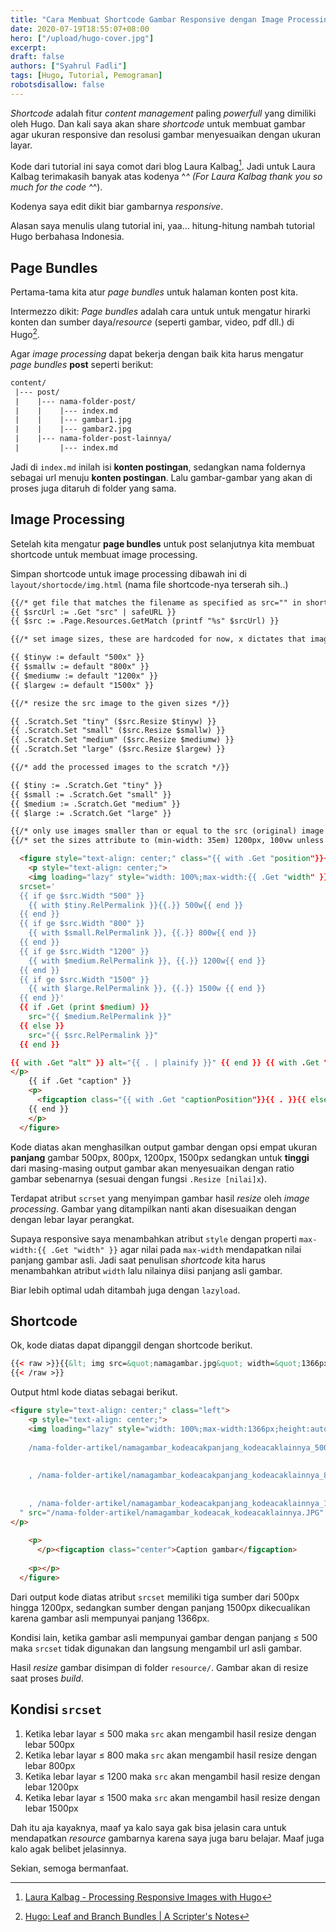```yaml
---
title: "Cara Membuat Shortcode Gambar Responsive dengan Image Processing di Hugo"
date: 2020-07-19T18:55:07+08:00
hero: ["/upload/hugo-cover.jpg"]
excerpt:
draft: false
authors: ["Syahrul Fadli"]
tags: [Hugo, Tutorial, Pemograman]
robotsdisallow: false
---
```


*Shortcode* adalah fitur *content management* paling *powerfull* yang dimiliki oleh Hugo. Dan kali saya akan share *shortcode* untuk membuat gambar agar ukuran responsive dan resolusi gambar menyesuaikan dengan ukuran layar.

Kode dari tutorial ini saya comot dari blog Laura Kalbag[^1]. Jadi untuk Laura Kalbag terimakasih banyak atas kodenya ^_^ (For Laura Kalbag thank you so much for the code ^_^).

[^1]: [Laura Kalbag - Processing Responsive Images with Hugo](https://laurakalbag.com/processing-responsive-images-with-hugo/)

Kodenya saya edit dikit biar gambarnya *responsive*.

Alasan saya menulis ulang tutorial ini, yaa... hitung-hitung nambah tutorial Hugo berbahasa Indonesia.

## Page Bundles

Pertama-tama kita atur *page bundles* untuk halaman konten post kita.

Intermezzo dikit: *Page bundles* adalah cara untuk untuk mengatur hirarki konten dan sumber daya/*resource* (seperti gambar, video, pdf dll.) di Hugo[^2].

[^2]: [Hugo: Leaf and Branch Bundles | A Scripter's Notes](https://scripter.co/hugo-leaf-and-branch-bundles/)

Agar *image processing* dapat bekerja dengan baik kita harus mengatur *page bundles* **post** seperti berikut:

```html
content/
 |--- post/
 |    |--- nama-folder-post/
 |    |    |--- index.md
 |    |    |--- gambar1.jpg
 |    |    |--- gambar2.jpg
 |    |--- nama-folder-post-lainnya/
 |         |--- index.md
```

Jadi di `index.md` inilah isi **konten postingan**, sedangkan nama foldernya sebagai url menuju **konten postingan**. Lalu gambar-gambar yang akan di proses juga ditaruh di folder yang sama.

## Image Processing

Setelah kita mengatur **page bundles** untuk post selanjutnya kita membuat shortcode untuk membuat image processing.

Simpan shortcode untuk image processing dibawah ini di `layout/shortocde/img.html` (nama file shortcode-nya terserah sih..)

```html
{{/* get file that matches the filename as specified as src="" in shortcode */}}
{{ $srcUrl := .Get "src" | safeURL }}
{{ $src := .Page.Resources.GetMatch (printf "%s" $srcUrl) }}

{{/* set image sizes, these are hardcoded for now, x dictates that images are resized to this width */}}

{{ $tinyw := default "500x" }}
{{ $smallw := default "800x" }}
{{ $mediumw := default "1200x" }}
{{ $largew := default "1500x" }}

{{/* resize the src image to the given sizes */}}

{{ .Scratch.Set "tiny" ($src.Resize $tinyw) }}
{{ .Scratch.Set "small" ($src.Resize $smallw) }}
{{ .Scratch.Set "medium" ($src.Resize $mediumw) }}
{{ .Scratch.Set "large" ($src.Resize $largew) }}

{{/* add the processed images to the scratch */}}

{{ $tiny := .Scratch.Get "tiny" }}
{{ $small := .Scratch.Get "small" }}
{{ $medium := .Scratch.Get "medium" }}
{{ $large := .Scratch.Get "large" }}

{{/* only use images smaller than or equal to the src (original) image size, as Hugo will upscale small images */}}
{{/* set the sizes attribute to (min-width: 35em) 1200px, 100vw unless overridden in shortcode */}}

  <figure style="text-align: center;" class="{{ with .Get "position"}}{{ . }}{{ else -}} left {{- end }}" >
    <p style="text-align: center;">
    <img loading="lazy" style="width: 100%;max-width:{{ .Get "width" }};height:auto"
  srcset='
  {{ if ge $src.Width "500" }}
    {{ with $tiny.RelPermalink }}{{.}} 500w{{ end }}
  {{ end }}
  {{ if ge $src.Width "800" }}
    {{ with $small.RelPermalink }}, {{.}} 800w{{ end }}
  {{ end }}
  {{ if ge $src.Width "1200" }}
    {{ with $medium.RelPermalink }}, {{.}} 1200w{{ end }}
  {{ end }}
  {{ if ge $src.Width "1500" }}
    {{ with $large.RelPermalink }}, {{.}} 1500w {{ end }}
  {{ end }}'
  {{ if .Get (print $medium) }}
    src="{{ $medium.RelPermalink }}"
  {{ else }}
    src="{{ $src.RelPermalink }}"
  {{ end }}

{{ with .Get "alt" }} alt="{{ . | plainify }}" {{ end }} {{ with .Get "style" }} style="{{ . | safeCSS }}" {{ end }} />
</p>
    {{ if .Get "caption" }}
    <p>
      <figcaption class="{{ with .Get "captionPosition"}}{{ . }}{{ else -}} center {{- end }}" {{ with .Get "captionStyle" }} style="{{ . | safeCSS }}" {{ end }}>{{ .Get "caption" }}</figcaption>
    {{ end }}
    </p>
  </figure>
```

Kode diatas akan menghasilkan output gambar dengan opsi empat ukuran **panjang** gambar 500px, 800px, 1200px, 1500px sedangkan untuk **tinggi** dari masing-masing output gambar akan menyesuaikan dengan ratio gambar sebenarnya (sesuai dengan fungsi `.Resize [nilai]x`).

Terdapat atribut `scrset` yang menyimpan gambar hasil *resize* oleh *image processing*. Gambar yang ditampilkan nanti akan disesuaikan dengan dengan lebar layar perangkat.

Supaya responsive saya menambahkan atribut `style` dengan properti `max-width:{{ .Get "width" }}` agar nilai pada `max-width` mendapatkan nilai panjang gambar asli. Jadi saat penulisan *shortcode* kita harus menambahkan atribut `width` lalu nilainya diisi panjang asli gambar.

Biar lebih optimal udah ditambah juga dengan `lazyload`.

## Shortcode
Ok, kode diatas dapat dipanggil dengan shortcode berikut.

```html
{{< raw >}}{{&lt; img src=&quot;namagambar.jpg&quot; width=&quot;1366px&quot; alt=&quot;Deskripsi gambar&quot; caption=&quot;Caption Gambar&quot; &gt;}}
{{< /raw >}}
```

Output html kode diatas sebagai berikut.

```html
<figure style="text-align: center;" class="left">
    <p style="text-align: center;">
    <img loading="lazy" style="width: 100%;max-width:1366px;height:auto" srcset="
  
    /nama-folder-artikel/namagambar_kodeacakpanjang_kodeacaklainnya_500x0_resize_q75_box.JPG 500w
  
  
    , /nama-folder-artikel/namagambar_kodeacakpanjang_kodeacaklainnya_800x0_resize_q75_box.JPG 800w
  
  
    , /nama-folder-artikel/namagambar_kodeacakpanjang_kodeacaklainnya_1200x0_resize_q75_box.JPG 1200w
  " src="/nama-folder-artikel/namagambar_kodeacak_kodeacaklainnya.JPG" alt="Deskripsi gambar">
</p>
    
    <p>
      </p><figcaption class="center">Caption gambar</figcaption>
    
    <p></p>
  </figure>
```

  Dari output kode diatas atribut `srcset` memiliki tiga sumber dari 500px hingga 1200px, sedangkan sumber dengan panjang 1500px dikecualikan karena gambar asli mempunyai panjang 1366px.

  Kondisi lain, ketika gambar asli mempunyai gambar dengan panjang ≤ 500 maka `srcset` tidak digunakan dan langsung mengambil url asli gambar. 

  Hasil *resize* gambar disimpan di folder `resource/`. Gambar akan di resize saat proses *build*.

## Kondisi `srcset`
1. Ketika lebar layar ≤ 500 maka `src` akan mengambil hasil resize dengan lebar 500px
2. Ketika lebar layar ≤ 800 maka `src` akan mengambil hasil resize dengan lebar 800px
3. Ketika lebar layar ≤ 1200 maka `src` akan mengambil hasil resize dengan lebar 1200px
4. Ketika lebar layar ≤ 1500 maka `src` akan mengambil hasil resize dengan lebar 1500px

Dah itu aja kayaknya, maaf ya kalo saya gak bisa jelasin cara untuk mendapatkan *resource* gambarnya karena saya juga baru belajar. Maaf juga kalo agak belibet jelasinnya.

Sekian, semoga bermanfaat.